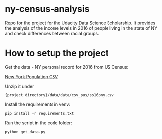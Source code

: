 # ny-census-analysis
Repo for the project for the Udacity Data Science Scholarship. It provides the analysis of the income levels in 2016 of people living in the state of NY and check differences between racial groups.

# How to setup the project

Get the data - NY personal record for 2016 from US Census:

[New York Population CSV](https://www2.census.gov/programs-surveys/acs/data/pums/2016/1-Year/csv_pny.zip)

Unzip it under
```
{project directory}/data/data/csv_pus/ss16pny.csv
```

Install the requirements in venv:
```
pip install -r requirements.txt
```

Run the script in the code folder:
```
python get_data.py
```